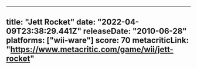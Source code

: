 
---
title: "Jett Rocket"
date: "2022-04-09T23:38:29.441Z"
releaseDate: "2010-06-28"
platforms: ["wii-ware"]
score: 70
metacriticLink: "https://www.metacritic.com/game/wii/jett-rocket"
---
